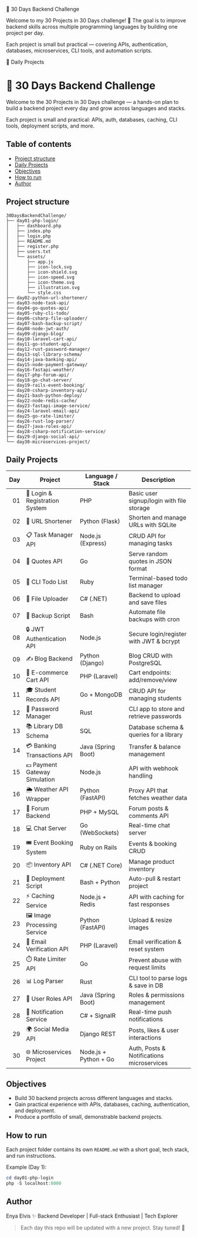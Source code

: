 🚀 30 Days Backend Challenge

Welcome to my 30 Projects in 30 Days challenge! 🎯
The goal is to improve backend skills across multiple programming languages by building one project per day.

Each project is small but practical — covering APIs, authentication, databases, microservices, CLI tools, and automation scripts.

📅 Daily Projects
# 🚀 30 Days Backend Challenge

Welcome to the 30 Projects in 30 Days challenge — a hands-on plan to build a backend project every day and grow across languages and stacks.

Each project is small and practical: APIs, auth, databases, caching, CLI tools, deployment scripts, and more.

## Table of contents

- [Project structure](#project-structure)
- [Daily Projects](#daily-projects)
- [Objectives](#objectives)
- [How to run](#how-to-run)
- [Author](#author)

## Project structure

```
30DaysBackendChallenge/
├── day01-php-login/
│   ├── dashboard.php
│   ├── index.php
│   ├── login.php
│   ├── README.md
│   ├── register.php
│   ├── users.txt
│   └── assets/
│       ├── app.js
│       ├── icon-lock.svg
│       ├── icon-shield.svg
│       ├── icon-speed.svg
│       ├── icon-theme.svg
│       ├── illustration.svg
│       └── style.css
├── day02-python-url-shortener/
├── day03-node-task-api/
├── day04-go-quotes-api/
├── day05-ruby-cli-todo/
├── day06-csharp-file-uploader/
├── day07-bash-backup-script/
├── day08-node-jwt-auth/
├── day09-django-blog/
├── day10-laravel-cart-api/
├── day11-go-student-api/
├── day12-rust-password-manager/
├── day13-sql-library-schema/
├── day14-java-banking-api/
├── day15-node-payment-gateway/
├── day16-fastapi-weather/
├── day17-php-forum-api/
├── day18-go-chat-server/
├── day19-rails-event-booking/
├── day20-csharp-inventory-api/
├── day21-bash-python-deploy/
├── day22-node-redis-cache/
├── day23-fastapi-image-service/
├── day24-laravel-email-api/
├── day25-go-rate-limiter/
├── day26-rust-log-parser/
├── day27-java-roles-api/
├── day28-csharp-notification-service/
├── day29-django-social-api/
└── day30-microservices-project/
```

## Daily Projects

| Day | Project | Language / Stack | Description |
| ---: | --- | --- | --- |
| 01 | 🔑 Login & Registration System | PHP | Basic user signup/login with file storage |
| 02 | 🔗 URL Shortener | Python (Flask) | Shorten and manage URLs with SQLite |
| 03 | 📋 Task Manager API | Node.js (Express) | CRUD API for managing tasks |
| 04 | 📜 Quotes API | Go | Serve random quotes in JSON format |
| 05 | 📝 CLI Todo List | Ruby | Terminal-based todo list manager |
| 06 | 📂 File Uploader | C# (.NET) | Backend to upload and save files |
| 07 | 💾 Backup Script | Bash | Automate file backups with cron |
| 08 | 🔒 JWT Authentication API | Node.js | Secure login/register with JWT & bcrypt |
| 09 | ✍️ Blog Backend | Python (Django) | Blog CRUD with PostgreSQL |
| 10 | 🛒 E-commerce Cart API | PHP (Laravel) | Cart endpoints: add/remove/view |
| 11 | 🎓 Student Records API | Go + MongoDB | CRUD API for managing students |
| 12 | 🔐 Password Manager | Rust | CLI app to store and retrieve passwords |
| 13 | 📚 Library DB Schema | SQL | Database schema & queries for a library |
| 14 | 💳 Banking Transactions API | Java (Spring Boot) | Transfer & balance management |
| 15 | 💵 Payment Gateway Simulation | Node.js | API with webhook handling |
| 16 | 🌦️ Weather API Wrapper | Python (FastAPI) | Proxy API that fetches weather data |
| 17 | 💬 Forum Backend | PHP + MySQL | Forum posts & comments API |
| 18 | 💻 Chat Server | Go (WebSockets) | Real-time chat server |
| 19 | 🎟️ Event Booking System | Ruby on Rails | Events & booking CRUD |
| 20 | 📦 Inventory API | C# (.NET Core) | Manage product inventory |
| 21 | 🚀 Deployment Script | Bash + Python | Auto-pull & restart project |
| 22 | ⚡ Caching Service | Node.js + Redis | API with caching for fast responses |
| 23 | 🖼️ Image Processing Service | Python (FastAPI) | Upload & resize images |
| 24 | 📧 Email Verification API | PHP (Laravel) | Email verification & reset system |
| 25 | ⏱️ Rate Limiter API | Go | Prevent abuse with request limits |
| 26 | 📊 Log Parser | Rust | CLI tool to parse logs & save in DB |
| 27 | 👥 User Roles API | Java (Spring Boot) | Roles & permissions management |
| 28 | 🔔 Notification Service | C# + SignalR | Real-time push notifications |
| 29 | 🌍 Social Media API | Django REST | Posts, likes & user interactions |
| 30 | 🌐 Microservices Project | Node.js + Python + Go | Auth, Posts & Notifications microservices |

## Objectives

- Build 30 backend projects across different languages and stacks.
- Gain practical experience with APIs, databases, caching, authentication, and deployment.
- Produce a portfolio of small, demonstrable backend projects.

## How to run

Each project folder contains its own `README.md` with a short goal, tech stack, and run instructions.

Example (Day 1):

```powershell
cd day01-php-login
php -S localhost:8000
```

## Author

Enya Elvis ✨
Backend Developer | Full-stack Enthusiast | Tech Explorer

> Each day this repo will be updated with a new project. Stay tuned! 🎉
